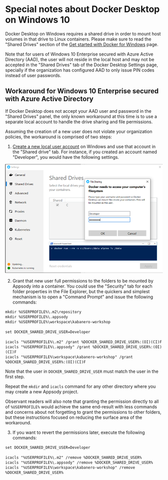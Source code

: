 # Special notes about Docker Desktop on Windows 10

Docker Desktop on Windows requires a shared drive in order to mount host volumes in that drive to Linux containers. Please make sure to read the "Shared Drives" section of the [Get started with Docker for Windows](https://docs.docker.com/docker-for-windows/) page.

Note that for users of Windows 10 Enterprise secured with Azure Active Directory (AAD), the user will not reside in the local host and may not be accepted in the "Shared Drives" tab of the Docker Desktop Settings page, specially if the organization has configured AAD to only issue PIN codes instead of user passwords.

## Workaround for Windows 10 Enterprise secured with Azure Active Directory

If Docker Desktop does not accept your AAD user and password in the "Shared Drives" panel, the only known workaround at this time is to use a separate local account to handle the drive sharing and file permissions.

Assuming the creation of a new user does not violate your organization policies, the workaround is comprised of two steps:

1. [Create a new local user account](https://support.microsoft.com/en-us/help/4026923/windows-10-create-a-local-user-or-administrator-account
) on Windows and use that account in the "Shared drive" tab. For instance, if you created an account named "Developer", you would have the following settings.

<img src="images/docker-windows-ad-share-drive.png">

2. Grant that new user full permissions to the folders to be mounted by Appsody into a container. You could use the "Security" tab for each folder properties in the File Explorer, but the quickers and simplest mechanism is to open a "Command Prompt" and issue the following commands:

```
mkdir %USERPROFILE%\.m2\repository
mkdir %USERPROFILE%\.appsody
mkdir %USERPROFILE%\workspace\kabanero-workshop

set DOCKER_SHARED_DRIVE_USER=Developer

icacls "%USERPROFILE%\.m2" /grant %DOCKER_SHARED_DRIVE_USER%:(OI)(CI)F
icacls "%USERPROFILE%\.appsody" /grant %DOCKER_SHARED_DRIVE_USER%:(OI)(CI)F
icacls "%USERPROFILE%\workspace\kabanero-workshop" /grant %DOCKER_SHARED_DRIVE_USER%:(OI)(CI)F
```

Note that the user in `DOCKER_SHARED_DRIVE_USER` must match the user in the first step. 

Repeat the `mkdir` and `icacls` command for any other directory where you may create a new Appsody project.

Observant readers will also note that granting the permission directly to all of `%USERPROFILE%` would achieve the same end-result with less commands and concerns about not forgetting to grant the permissions to other folders, but these instructions focused on reducing the surface area of the workaround.

3. If you want to revert the permissions later, execute the following commands:

```
set DOCKER_SHARED_DRIVE_USER=Developer

icacls "%USERPROFILE%\.m2" /remove %DOCKER_SHARED_DRIVE_USER%
icacls "%USERPROFILE%\.appsody" /remove %DOCKER_SHARED_DRIVE_USER%
icacls "%USERPROFILE%\workspace\kabanero-workshop" /remove %DOCKER_SHARED_DRIVE_USER%
```

